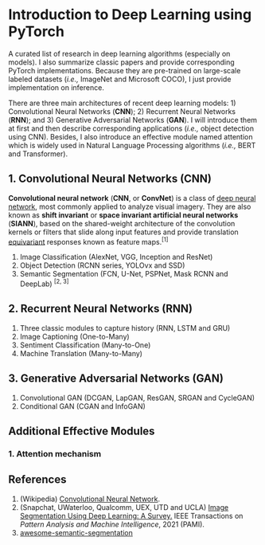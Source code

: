 # Introduction to Deep Learning using PyTorch

A curated list of research in deep learning algorithms (especially on models). I also summarize classic papers and provide corresponding PyTorch implementations. Because they are pre-trained on large-scale labeled datasets (*i.e.,* ImageNet and Microsoft COCO), I just provide implementation on inference.<br>

There are  three main architectures of recent deep learning models: 1) Convolutional Neural Networks (**CNN**); 2) Recurrent Neural Networks (**RNN**); and 3) Generative Adversarial Networks (**GAN**). I will introduce them at first and then describe corresponding applications (*i.e.,* object detection using CNN). Besides, I also introduce an effective module named attention which is widely used in Natural Language Processing algorithms (*i.e.,* BERT and Transformer).<br>

## 1. Convolutional Neural Networks (CNN)

**Convolutional neural network** (**CNN**, or **ConvNet**) is a class of [deep neural network](https://en.wikipedia.org/wiki/Deep_neural_network), most commonly applied to analyze visual imagery. They are also known as **shift invariant** or **space invariant artificial neural networks** (**SIANN**), based on the shared-weight architecture of the convolution kernels or filters that slide along input features and provide translation [equivariant](https://en.wikipedia.org/wiki/Equivariant_map) responses known as feature maps.<sup>[1]</sup>

1. Image Classification (AlexNet, VGG, Inception and ResNet)
2. Object Detection (RCNN series, YOLOvx and SSD)
3. Semantic Segmentation (FCN, U-Net, PSPNet, Mask RCNN and DeepLab) <sup>[2, 3]</sup>

## 2. Recurrent Neural Networks (RNN)

1. Three classic modules to capture history (RNN, LSTM and GRU)
2. Image Captioning (One-to-Many)
3. Sentiment Classification (Many-to-One)
4. Machine Translation (Many-to-Many)

## 3. Generative Adversarial Networks (GAN)

1. Convolutional GAN (DCGAN, LapGAN, ResGAN, SRGAN and CycleGAN)
2. Conditional GAN (CGAN and InfoGAN)

## Additional Effective Modules

### 1. Attention mechanism

## References

1. (Wikipedia) [Convolutional Neural Network](https://en.wikipedia.org/wiki/Convolutional_neural_network).
2. (Snapchat, UWaterloo, Qualcomm, UEX, UTD and UCLA) [Image Segmentation Using Deep Learning: A Survey.](https://arxiv.org/abs/2001.05566) IEEE Transactions on *Pattern Analysis and Machine Intelligence*, 2021 (PAMI).
3. [awesome-semantic-segmentation](https://github.com/mrgloom/awesome-semantic-segmentation)

